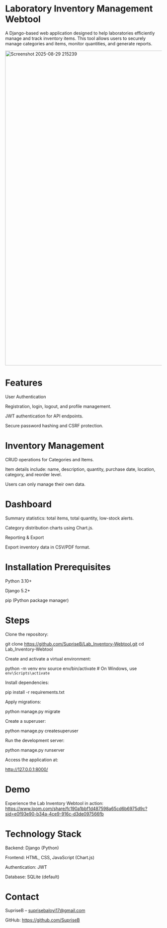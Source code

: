 # Laboratory Inventory Management Webtool

A Django-based web application designed to help laboratories efficiently manage and track inventory items. This tool allows users to securely manage categories and items, monitor quantities, and generate reports.

<img width="1880" height="1011" alt="Screenshot 2025-08-29 215239" src="https://github.com/user-attachments/assets/ad463500-2186-446c-898f-07c486e5324b" />


# Features

User Authentication

Registration, login, logout, and profile management.

JWT authentication for API endpoints.

Secure password hashing and CSRF protection.

# Inventory Management

CRUD operations for Categories and Items.

Item details include: name, description, quantity, purchase date, location, category, and reorder level.

Users can only manage their own data.

# Dashboard

Summary statistics: total items, total quantity, low-stock alerts.

Category distribution charts using Chart.js.

Reporting & Export

Export inventory data in CSV/PDF format.

# Installation Prerequisites

Python 3.10+

Django 5.2+

pip (Python package manager)

# Steps

Clone the repository:

git clone https://github.com/SupriseB/Lab_Inventory-Webtool.git
cd Lab_Inventory-Webtool


Create and activate a virtual environment:

python -m venv env
source env/bin/activate   # On Windows, use `env\Scripts\activate`


Install dependencies:

pip install -r requirements.txt


Apply migrations:

python manage.py migrate


Create a superuser:

python manage.py createsuperuser


Run the development server:

python manage.py runserver


Access the application at:

http://127.0.0.1:8000/

# Demo

Experience the Lab Inventory Webtool in action: https://www.loom.com/share/fc190a1bbf1d487598a65cd6b6975d9c?sid=e0f93e90-b34a-4ce9-916c-d3de097566fb


# Technology Stack

Backend: Django (Python)

Frontend: HTML, CSS, JavaScript (Chart.js)

Authentication: JWT

Database: SQLite (default)


# Contact

SupriseB – suprisebaloyi17@gmail.com

GitHub: https://github.com/SupriseB
